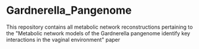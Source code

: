 # Gardnerella_Pangenome
This repository contains all metabolic network reconstructions pertaining to the "Metabolic network models of the Gardnerella pangenome identify key interactions in the vaginal environment" paper
